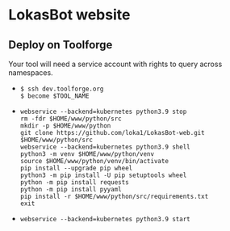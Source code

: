 LokasBot website
==========

Deploy on Toolforge
-------------------
Your tool will need a service account with rights to query across namespaces.

-   ```
    $ ssh dev.toolforge.org
    $ become $TOOL_NAME
    ```
-   ```
    webservice --backend=kubernetes python3.9 stop
    rm -fdr $HOME/www/python/src
    mkdir -p $HOME/www/python
    git clone https://github.com/loka1/LokasBot-web.git $HOME/www/python/src
    webservice --backend=kubernetes python3.9 shell
    python3 -m venv $HOME/www/python/venv
    source $HOME/www/python/venv/bin/activate
    pip install --upgrade pip wheel
    python3 -m pip install -U pip setuptools wheel
    python -m pip install requests
    python -m pip install pyyaml
    pip install -r $HOME/www/python/src/requirements.txt
    exit
    ```
    
-   ```
    webservice --backend=kubernetes python3.9 start
    ```
    
